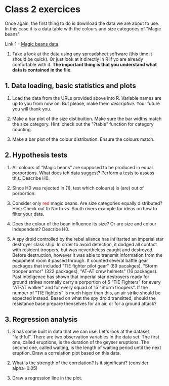 # Class 2 exercices

Once again, the first thing to do is download the data we are about to use. In this case it is a data table with the colours and size categories of "Magic beans".

Link 1 - [Magic beans data](https://raw.githubusercontent.com/StuntsPT/BP2017/master/classes/exercices/Magic_beans.csv).

1. Take a look at the data using any spreadsheet software (this time it should be quick). Or just look at it directly in R if yo are already confortable with it. **The important thing is that you understand what data is contained in the file**.

## 1. Data loading, basic statistics and plots

1. Load the data from the URLs provided above into R. Variable names are up to you from now on. But please, make them *descriptive*. Your future you will thank you.

2. Make a bar plot of the size distibuition. Make sure the bar widths match the size category.
Hint: check out the "?table" function for category counting.

3. Make a bar plot of the colour distribution. Ensure the colours match.

## 2. Hypothesis tests

1. All colours of "Magic beans" are supposed to be produced in equal porportions. What does teh data suggest? Perform a tests to assess this. Describe H0.

2. Since H0 was rejected in (1), test which colour(s) is (are) out of porportion.

3. Consider only <font color="red">red</font> magic beans. Are size categories equally distributed?
Hint: Check out th North vs. South rivers example for ideas on how to filter your data.

4. Does the colour of the bean influence its size? Or are size and colour independent? Describe H0.

5. A spy droid controlled by the rebel aliance has infiltarted an imperial star destroyer class ship. In order to avoid detection, it dodged all contact with resident troopers, but was nevertheless caught and destroyed. Before destruction, however it was able to transmit information from the equipment room it passed through. It counted several battle gear packages that included "TIE fighter pilot gear" (89 pacakges), "Storm trooper armor" (322 packages), "AT-AT crew helmets" (16 packages). Past inteligence has shown that imperial star destroyers ready for ground strikes normally carry a porportion of 5 "TIE Fighters" for every "AT-AT walker" and for every squad of 15 "Storm troopers". If the number of "TIE fighters" is much higer than this, an air strike should be expected instead. Based on what the spy droid transitted, should the resistance base prepare thenselves for an air, or for a ground attack?

## 3. Regression analysis

1. R has some built in data that we can use. Let's look at the dataset "faithful". There are two observation variables in the data set. The first one, called eruptions, is the duration of the geyser eruptions. The second one, called waiting, is the length of waiting period until the next eruption.
Draw a correlation plot based on this data.

2. What is the strength of the correlation? Is it significant? (consider alpha=0.05)

3. Draw a regression line in the plot.